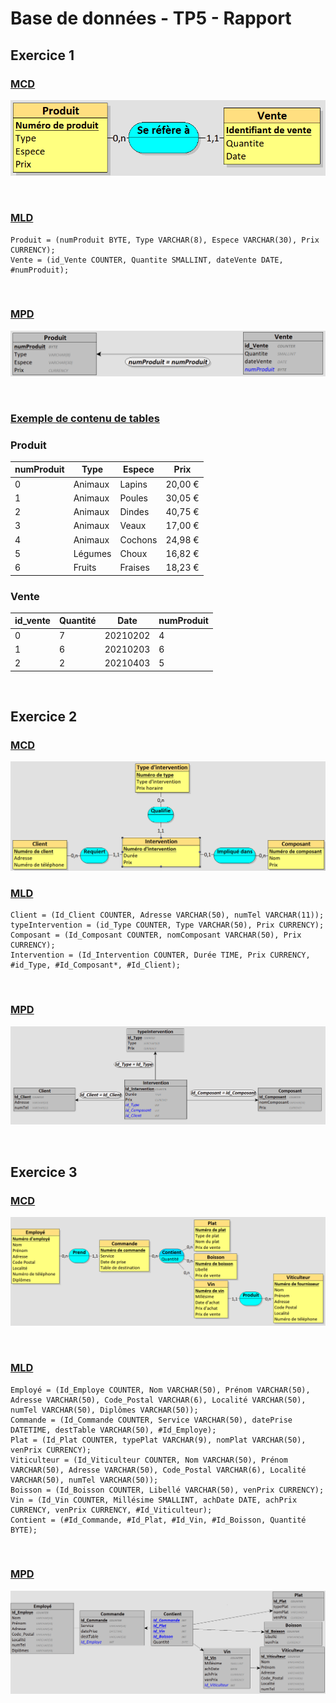 # Base de données - TP5 - Rapport

## __Exercice 1__

### <u>MCD</u>

![MCD](./ex1/MCD.PNG)

<br>

### <u>MLD</u>

```
Produit = (numProduit BYTE, Type VARCHAR(8), Espece VARCHAR(30), Prix CURRENCY);
Vente = (id_Vente COUNTER, Quantite SMALLINT, dateVente DATE, #numProduit);
```

<br>

### <u>MPD</u>

![MPD](./ex1/MPD.PNG)

<br>

### <u>Exemple de contenu de tables</u>

### __Produit__
|numProduit|Type   |Espece |Prix   |
|----------|-------|-------|-------|
|0         |Animaux|Lapins |20,00 €|
|1         |Animaux|Poules |30,05 €|
|2         |Animaux|Dindes |40,75 €|
|3         |Animaux|Veaux  |17,00 €|
|4         |Animaux|Cochons|24,98 €|
|5         |Légumes|Choux  |16,82 €|
|6         |Fruits |Fraises|18,23 €|

### __Vente__
|id_vente|Quantité|Date    |numProduit|
|--------|--------|--------|----------|
|0       |7       |20210202|4         |
|1       |6       |20210203|6         |
|2       |2       |20210403|5         |

<br>

## __Exercice 2__

### <u>MCD</u>

![MCD](./ex2/MCD.PNG) <br>

### <u>MLD</u>

```
Client = (Id_Client COUNTER, Adresse VARCHAR(50), numTel VARCHAR(11));
typeIntervention = (id_Type COUNTER, Type VARCHAR(50), Prix CURRENCY);
Composant = (Id_Composant COUNTER, nomComposant VARCHAR(50), Prix CURRENCY);
Intervention = (Id_Intervention COUNTER, Durée TIME, Prix CURRENCY, #id_Type, #Id_Composant*, #Id_Client);
```

<br>

### <u>MPD</u>

![MPD](./ex2/MPD.PNG)

<br>

## __Exercice 3__

### <u>MCD</u>

![MCD](./ex3/MCD.PNG)

<br>

### <u>MLD</u>

```
Employé = (Id_Employe COUNTER, Nom VARCHAR(50), Prénom VARCHAR(50), Adresse VARCHAR(50), Code_Postal VARCHAR(6), Localité VARCHAR(50), numTel VARCHAR(50), Diplômes VARCHAR(50));
Commande = (Id_Commande COUNTER, Service VARCHAR(50), datePrise DATETIME, destTable VARCHAR(50), #Id_Employe);
Plat = (Id_Plat COUNTER, typePlat VARCHAR(9), nomPlat VARCHAR(50), venPrix CURRENCY);
Viticulteur = (Id_Viticulteur COUNTER, Nom VARCHAR(50), Prénom VARCHAR(50), Adresse VARCHAR(50), Code_Postal VARCHAR(6), Localité VARCHAR(50), numTel VARCHAR(50));
Boisson = (Id_Boisson COUNTER, Libellé VARCHAR(50), venPrix CURRENCY);
Vin = (Id_Vin COUNTER, Millésime SMALLINT, achDate DATE, achPrix CURRENCY, venPrix CURRENCY, #Id_Viticulteur);
Contient = (#Id_Commande, #Id_Plat, #Id_Vin, #Id_Boisson, Quantité BYTE);
```

<br>

### <u>MPD</u>

![MPD](./ex3/MPD.PNG)